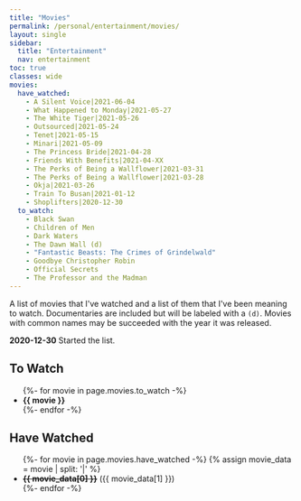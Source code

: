 ```yaml
---
title: "Movies"
permalink: /personal/entertainment/movies/
layout: single
sidebar:
  title: "Entertainment"
  nav: entertainment
toc: true
classes: wide
movies:
  have_watched:
    - A Silent Voice|2021-06-04
    - What Happened to Monday|2021-05-27
    - The White Tiger|2021-05-26
    - Outsourced|2021-05-24
    - Tenet|2021-05-15
    - Minari|2021-05-09
    - The Princess Bride|2021-04-28
    - Friends With Benefits|2021-04-XX
    - The Perks of Being a Wallflower|2021-03-31
    - The Perks of Being a Wallflower|2021-03-28
    - Okja|2021-03-26
    - Train To Busan|2021-01-12
    - Shoplifters|2020-12-30
  to_watch:
    - Black Swan
    - Children of Men
    - Dark Waters
    - The Dawn Wall (d)
    - "Fantastic Beasts: The Crimes of Grindelwald"
    - Goodbye Christopher Robin
    - Official Secrets
    - The Professor and the Madman
---
```


A list of movies that I've watched and a list of them that I've been meaning to watch.
Documentaries are included but will be labeled with a `(d)`.
Movies with common names may be succeeded with the year it was released.

**2020-12-30** Started the list.

## To Watch
<ul>
  {%- for movie in page.movies.to_watch -%}
    <li><b>{{ movie }}</b></li>
  {%- endfor -%}
</ul>

## Have Watched
<ul>
  {%- for movie in page.movies.have_watched -%}
    {% assign movie_data = movie | split: '|' %}
    <li><s><b>{{ movie_data[0] }}</b></s> ({{ movie_data[1] }})</li>
  {%- endfor -%}
</ul>
